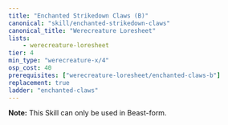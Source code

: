 ```yaml
---
title: "Enchanted Strikedown Claws (B)"
canonical: "skill/enchanted-strikedown-claws"
canonical_title: "Werecreature Loresheet"
lists:
    - werecreature-loresheet
tier: 4
min_type: "werecreature-x/4"
osp_cost: 40
prerequisites: ["werecreature-loresheet/enchanted-claws-b"]
replacement: true
ladder: "enchanted-claws"
---
```

**Note:** This Skill can only be used in Beast-form.